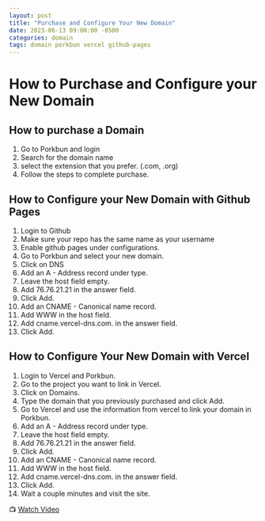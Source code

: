 ```yaml
---
layout: post
title: "Purchase and Configure Your New Domain"
date: 2023-06-13 09:00:00 -0500
categories: domain
tags: domain porkbun vercel github-pages
---
```


# How to Purchase and Configure your New Domain

## How to purchase a Domain

1. Go to Porkbun and login
2. Search for the domain name
3. select the extension that you prefer. (.com, .org)
4. Follow the steps to complete purchase.

## How to Configure your New Domain with Github Pages

1. Login to Github
2. Make sure your repo has the same name as your username
3. Enable github pages under configurations.
4. Go to Porkbun and select your new domain.
5. Click on DNS
6. Add an A - Address record under type.
7. Leave the host field empty.
8. Add 76.76.21.21 in the answer field.
9. Click Add.
10. Add an CNAME - Canonical name record.
11. Add WWW in the host field.
12. Add cname.vercel-dns.com. in the answer field.
13. Click Add.

## How to Configure Your New Domain with Vercel

1. Login to Vercel and Porkbun.
2. Go to the project you want to link in Vercel.
3. Click on Domains.
4. Type the domain that you previously purchased and click Add.
5. Go to Vercel and use the information from vercel to link your domain in Porkbun.
6. Add an A - Address record under type.
7. Leave the host field empty.
8. Add 76.76.21.21 in the answer field.
9. Click Add.
10. Add an CNAME - Canonical name record.
11. Add WWW in the host field.
12. Add cname.vercel-dns.com. in the answer field.
13. Click Add.
14. Wait a couple minutes and visit the site.

📺 [Watch Video](https://www.youtube.com/watch?v=W3jKJ3V_4V4)
